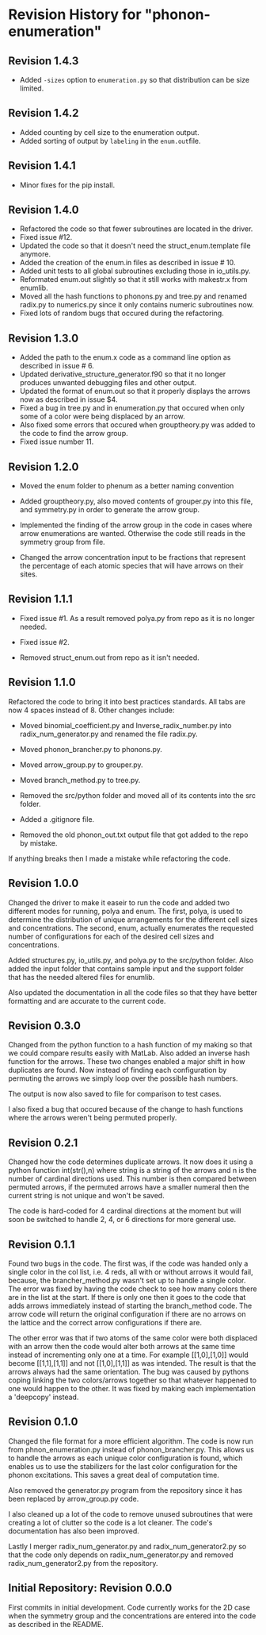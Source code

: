 # Revision History for "phonon-enumeration"

## Revision 1.4.3

- Added `-sizes` option to `enumeration.py` so that distribution can be size limited.

## Revision 1.4.2

- Added counting by cell size to the enumeration output.
- Added sorting of output by `labeling` in the `enum.out`file.

## Revision 1.4.1

- Minor fixes for the pip install.


## Revision 1.4.0

- Refactored the code so that fewer subroutines are located in the driver.
- Fixed issue #12.
- Updated the code so that it doesn't need the struct_enum.template file anymore.
- Added the creation of the enum.in files as described in issue # 10.
- Added unit tests to all global subroutines excluding those in io_utils.py.
- Reformated enum.out slightly so that it still works with makestr.x from enumlib.
- Moved all the hash functions to phonons.py and tree.py and renamed radix.py to numerics.py since it only contains numeric subroutines now.
- Fixed lots of random bugs that occured during the refactoring.

## Revision 1.3.0

- Added the path to the enum.x code as a command line option as described in issue # 6.
- Updated derivative_structure_generator.f90 so that it no longer produces unwanted debugging files and other output.
- Updated the format of enum.out so that it properly displays the arrows now as described in issue $4.
- Fixed a bug in tree.py and in enumeration.py that occured when only some of a color were being displaced by an arrow.
- Also fixed some errors that occured when grouptheory.py was added to the code to find the arrow group.
- Fixed issue number 11.

## Revision 1.2.0

- Moved the enum folder to phenum as a better naming convention

- Added grouptheory.py, also moved contents of grouper.py into this
  file, and symmetry.py in order to generate the arrow group.

- Implemented the finding of the arrow group in the code in cases
  where arrow enumerations are wanted. Otherwise the code still reads
  in the symmetry group from file.

- Changed the arrow concentration input to be fractions that represent
  the percentage of each atomic species that will have arrows on their
  sites.

## Revision 1.1.1

- Fixed issue #1. As a result removed polya.py from repo as it is no
 longer needed.

- Fixed issue #2.

- Removed struct_enum.out from repo as it isn't needed.


## Revision 1.1.0

Refactored the code to bring it into best practices standards. All
tabs are now 4 spaces instead of 8. Other changes include:

- Moved binomial_coefficient.py and Inverse_radix_number.py into
radix_num_generator.py and renamed the file radix.py.

- Moved phonon_brancher.py to phonons.py.

- Moved arrow_group.py to grouper.py.

- Moved branch_method.py to tree.py.

- Removed the src/python folder and moved all of its contents into the
src folder.

- Added a .gitignore file.

- Removed the old phonon_out.txt output file that got added to the repo
by mistake.

If anything breaks then I made a mistake while refactoring the code.

## Revision 1.0.0

Changed the driver to make it easeir to run the code and added two
different modes for running, polya and enum. The first, polya, is used
to determine the distribution of unique arrangements for the different
cell sizes and concentrations. The second, enum, actually enumerates
the requested number of configurations for each of the desired cell
sizes and concentrations.

Added structures.py, io_utils.py, and polya.py to the src/python
folder. Also added the input folder that contains sample input and the
support folder that has the needed altered files for enumlib.

Also updated the documentation in all the code files so that they have
better formatting and are accurate to the current code.

## Revision 0.3.0

Changed from the python function to a hash function of my making so
that we could compare results easily with MatLab. Also added an
inverse hash function for the arrows. These two changes enabled a
major shift in how duplicates are found. Now instead of finding each
configuration by permuting the arrows we simply loop over the possible
hash numbers.

The output is now also saved to file for comparison to test cases.

I also fixed a bug that occured because of the change to hash
functions where the arrows weren't being permuted properly.

## Revision 0.2.1

Changed how the code determines duplicate arrows. It now does it using
a python function int(str(),n) where string is a string of the arrows
and n is the number of cardinal directions used. This number is then
compared between permuted arrows, if the permuted arrows have a
smaller numeral then the current string is not unique and won't be
saved.

The code is hard-coded for 4 cardinal directions at the moment but will
soon be switched to handle 2, 4, or 6 directions for more general use.

## Revision 0.1.1

Found two bugs in the code. The first was, if the code was handed only
a single color in the col list, i.e. 4 reds, all with or without
arrows it would fail, because, the brancher_method.py wasn't set up to
handle a single color. The error was fixed by having the code check to
see how many colors there are in the list at the start. If there is
only one then it goes to the code that adds arrows immediately instead
of starting the branch_method code. The arrow code will return the
original configuration if there are no arrows on the lattice and the
correct arrow configurations if there are.

The other error was that if two atoms of the same color were both
displaced with an arrow then the code would alter both arrows at the
same time instead of incrementing only one at a time. For example
[[1,0],[1,0]] would become [[1,1],[1,1]] and not [[1,0],[1,1]] as was
intended. The result is that the arrows always had the same
orientation. The bug was caused by pythons coping linking the two
colors/arrows together so that whatever happened to one would happen
to the other. It was fixed by making each implementation a 'deepcopy'
instead.

## Revision 0.1.0

Changed the file format for a more efficient algorithm. The code is
now run from phnon_enumeration.py instead of phonon_brancher.py. This
allows us to handle the arrows as each unique color configuration is
found, which enables us to use the stabilizers for the last color
configuration for the phonon excitations. This saves a great deal of
computation time.

Also removed the generator.py program from the repository since it has
been replaced by arrow_group.py code.

I also cleaned up a lot of the code to remove unused subroutines that
were creating a lot of clutter so the code is a lot cleaner. The
code's documentation has also been improved.

Lastly I merger radix_num_generator.py and radix_num_generator2.py so
that the code only depends on radix_num_generator.py and removed
radix_num_generator2.py from the repository.

## Initial Repository: Revision 0.0.0

First commits in initial development. Code currently works for the 2D
case when the symmetry group and the concentrations are entered into
the code as described in the README.
